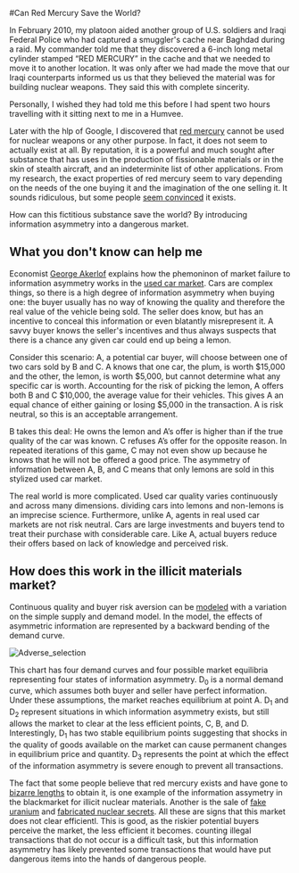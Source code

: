#Can Red Mercury Save the World?

In February 2010, my platoon aided another group of U.S. soldiers and Iraqi Federal Police who had captured a smuggler's cache near Baghdad during a raid. My commander told me that they discovered a 6-inch long metal cylinder stamped “RED MERCURY” in the cache and that we needed to move it to another location. It was only after we had made the move that our Iraqi counterparts informed us us that they believed the material was for building nuclear weapons. They said this with complete sincerity.

Personally, I wished they had told me this before I had spent two hours travelling with it sitting next to me in a Humvee.

Later with the hlp of Google, I discovered that [red mercury](http://en.wikipedia.org/wiki/Red_mercury) cannot be used for nuclear weapons or any other purpose. In fact, it does not seem to actually exist at all. By reputation, it is a powerful and much sought after substance that has uses in the production of fissionable materials or in the skin of stealth aircraft, and an indeterminite list of other applications. From my research, the exact properties of red mercury seem to vary depending on the needs of the one buying it and the imagination of the one selling it. It sounds ridiculous, but some people [seem convinced](http://news.bbc.co.uk/2/hi/uk_news/5176382.stm) it exists.

How can this fictitious substance save the world? By introducing information asymmetry into a dangerous market.

## What you don't know can help me

Economist [George Akerlof](http://en.wikipedia.org/wiki/George_Akerlof) explains how the phemoninon of market failure to information asymmetry works in the [used car market](http://www.iei.liu.se/nek/730g83/artiklar/1.328833/AkerlofMarketforLemons.pdf). Cars are complex things, so there is a high degree of information asymmetry when buying one: the buyer usually has no way of knowing the quality and therefore the real value of the vehicle being sold. The seller does know, but has an incentive to conceal this information or even blatantly misrepresent it. A savvy buyer knows the seller's incentives and thus always suspects that there is a chance any given car could end up being a lemon.

Consider this scenario: A, a potential car buyer, will choose between one of two cars sold by B and C. A knows that one car, the plum,  is worth $15,000 and the other, the lemon, is  worth $5,000, but cannot determine what any specific car is worth. Accounting for the risk of picking the lemon, A offers both B and C $10,000, the average value for their vehicles. This gives A an equal chance of either gaining or losing $5,000 in the transaction. A is risk neutral, so this is an acceptable arrangement. 

B takes this deal: He owns the lemon and A’s offer is higher than if the true quality of the car was known. C refuses A’s offer for the opposite reason. In repeated iterations of this game, C may not even show up because he knows that he will not be offered a good price. The asymmetry of information between A, B, and C means that only lemons are sold in this stylized used car market.

The real world is more complicated. Used car quality varies continuously and across many dimensions. dividing cars into lemons and non-lemons is an imprecise science. Furthermore, unlike A, agents in real used car markets are not risk neutral. Cars are large investments and buyers tend to treat their purchase with considerable care. Like A, actual buyers reduce their offers based on lack of knowledge and perceived risk. 

## How does this work in the illicit materials market?

Continuous quality and buyer risk aversion can be [modeled](http://www-users.york.ac.uk/~jdh1/micro%202/lectures/me34.htm) with a variation on the simple supply and demand model. In the model, the effects of asymmetric information are represented by a backward bending of the demand curve.

![Adverse_selection](/content/images/2017/11/Adverse_selection.png)

This chart has four demand curves and four possible market equilibria representing four states of information asymmetry. D<sub>0</sub> is a normal demand curve, which assumes both buyer and seller have perfect information. Under these assumptions, the market reaches equilibrium at point A. D<sub>1</sub> and D<sub>2</sub> represent situations in which information asymmetry exists, but still allows the market to clear at the less efficient points, C, B, and D. Interestingly, D<sub>1</sub> has two stable equilibrium points suggesting that shocks in the quality of goods available on the market can cause permanent changes in equilibrium price and quantity. D<sub>3</sub> represents the point at which the effect of the information asymmetry is severe enough to prevent all transactions.
 
The fact that some people believe that red mercury exists and have gone to [bizarre lengths](http://www.abc.net.au/news/2009-04-15/red-mercury-hoax-sparks-sewing-machine-frenzy/1650990) to obtain it, is one example of the information assymetry in the blackmarket for illicit nuclear materials. Another is the sale of [fake uranium](http://www.aljazeera.com/news/asia/2014/08/bangladesh-uranium-sale-2014824144850414854.html) and [fabricated nuclear secrets](http://en.wikipedia.org/wiki/Operation_Merlin). All these are signs that this market does not clear efficientl. This is good, as the riskier potential buyers perceive the market, the less efficient it becomes. counting illegal transactions that do not occur is a difficult task, but this information asymmetry has likely prevented some transactions that would have put dangerous items into the hands of dangerous people.